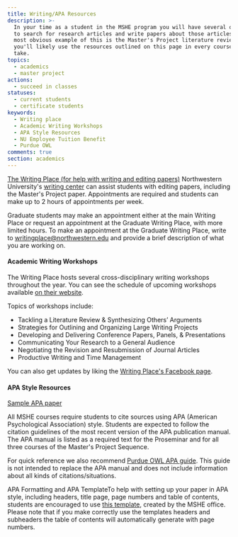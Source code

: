 ```yaml
---
title: Writing/APA Resources
description: >-
  In your time as a student in the MSHE program you will have several occasions
  to search for research articles and write papers about those articles. The
  most obvious example of this is the Master's Project literature review, but
  you'll likely use the resources outlined on this page in every course you
  take.
topics:
  - academics
  - master project
actions:
  - succeed in classes
statuses:
  - current students
  - certificate students
keywords:
  - Writing place
  - Academic Writing Workshops
  - APA Style Resources
  - NU Employee Tuition Benefit
  - Purdue OWL
comments: true
section: academics
---
```



[The Writing Place (for help with writing and editing papers)](http://www.writing.northwestern.edu/) Northwestern University's [writing center](http://www.writing.northwestern.edu/) can assist students with editing papers, including the Master's Project paper. Appointments are required and students can make up to 2 hours of appointments per week.

Graduate students may make an appointment either at the main Writing Place or request an appointment at the Graduate Writing Place, with more limited hours. To make an appointment at the Graduate Writing Place, write to [writingplace@northwestern.edu](mailto:writingplace@northwestern.edu) and provide a brief description of what you are working on.

#### Academic Writing Workshops

The Writing Place hosts several cross-disciplinary writing workshops throughout the year. You can see the schedule of upcoming workshops available [on their website](http://www.writing.northwestern.edu/services/writing-workshops/).

Topics of workshops include:

* Tackling a Literature Review & Synthesizing Others’ Arguments
* Strategies for Outlining and Organizing Large Writing Projects
* Developing and Delivering Conference Papers, Panels, & Presentations
* Communicating Your Research to a General Audience
* Negotiating the Revision and Resubmission of Journal Articles
* Productive Writing and Time Management

You can also get updates by liking the [Writing Place's Facebook page](https://www.facebook.com/northwesternwritingplace).

#### APA Style Resources

[Sample APA paper](https://northwestern.box.com/shared/static/xd1cdszuvc4zqz1bc4xsj1c4bj76ttji.pdf)

All MSHE courses require students to cite sources using APA (American Psychological Association) style. Students are expected to follow the citation guidelines of the most recent version of the APA publication manual. The APA manual is listed as a required text for the Proseminar and for all three courses of the Master's Project Sequence.

For quick reference we also recommend [Purdue OWL APA guide](http://owl.english.purdue.edu/owl/section/2/10/). This guide is not intended to replace the APA manual and does not include information about all kinds of citations/situations.

APA Formatting and APA TemplateTo help with setting up your paper in APA style, including headers, title page, page numbers and table of contents, students are encouraged to use [this template](https://northwestern.box.com/s/f39ch68hgne10zf5vlnpnf2sgoc1mwsx), created by the MSHE office. Please note that if you make correctly use the templates headers and subheaders the table of contents will automatically generate with page numbers.

